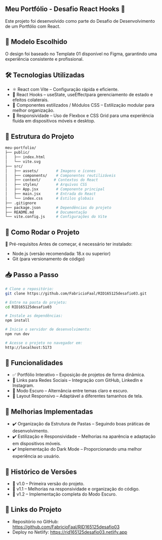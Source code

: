 ## Meu Portfólio - Desafio React Hooks 🚀
Este projeto foi desenvolvido como parte do Desafio de Desenvolvimento de um Portfólio com React.

## 🎨 Modelo Escolhido
O design foi baseado no Template 01 disponível no Figma, garantindo uma experiência consistente e profissional.

## 🛠️ Tecnologias Utilizadas
- ⚛️ React com Vite – Configuração rápida e eficiente.
- 🔄 React Hooks – useState, useEffectpara gerenciamento de estado e efeitos colaterais.
- 💅 Componentes estilizados / Módulos CSS – Estilização modular para melhor organização.
- 📱 Responsividade – Uso de Flexbox e CSS Grid para uma experiência fluida em dispositivos móveis e desktop.

## 📂 Estrutura do Projeto
```sh
meu-portfolio/
├── public/
│   ├── index.html
│   └── vite.svg
├── src/
│   ├── assets/        # Imagens e ícones
│   ├── components/    # Componentes reutilizáveis
│   ├── context/      # Contextos do React
│   ├── styles/        # Arquivos CSS
│   ├── App.jsx        # Componente principal
│   ├── main.jsx       # Entrada do React
│   └── index.css      # Estilos globais
├── .gitignore
├── package.json       # Dependências do projeto
├── README.md          # Documentação
└── vite.config.js     # Configurações do Vite
```

## 🚀 Como Rodar o Projeto
📌 Pré-requisitos Antes de começar, é necessário ter instalado:
- Node.js (versão recomendada: 18.x ou superior)
- Git (para versionamento de código)

## 📥 Passo a Passo
```sh
# Clone o repositório:
git clone https://github.com/FabricioFaal/RID165125desafio03.git

# Entre na pasta do projeto:
cd RID165125desafio03

# Instale as dependências:
npm install

# Inicie o servidor de desenvolvimento:
npm run dev

# Acesse o projeto no navegador em:
http://localhost:5173
```

## 🌟 Funcionalidades
- ✅ Portfólio Interativo – Exposição de projetos de forma dinâmica.
- 🔗 Links para Redes Sociais – Integração com GitHub, LinkedIn e Instagram.
- 🎨 Modo Escuro – Alternância entre temas claro e escuro.
- 📱 Layout Responsivo – Adaptável a diferentes tamanhos de tela.

## 🔧 Melhorias Implementadas
- ✔️ Organização da Estrutura de Pastas – Seguindo boas práticas de desenvolvimento.
- ✔️ Estilização e Responsividade – Melhorias na aparência e adaptação em dispositivos móveis.
- ✔️ Implementação do Dark Mode – Proporcionando uma melhor experiência ao usuário.

## 📝 Histórico de Versões
- 📌 v1.0 – Primeira versão do projeto.
- 📌 v1.1 – Melhorias na responsividade e organização do código.
- 📌 v1.2 – Implementação completa do Modo Escuro.

## 🔗 Links do Projeto
- Repositório no GitHub: https://github.com/FabricioFaal/RID165125desafio03
- Deploy no Netlify: https://rid165125desafio03.netlify.app
